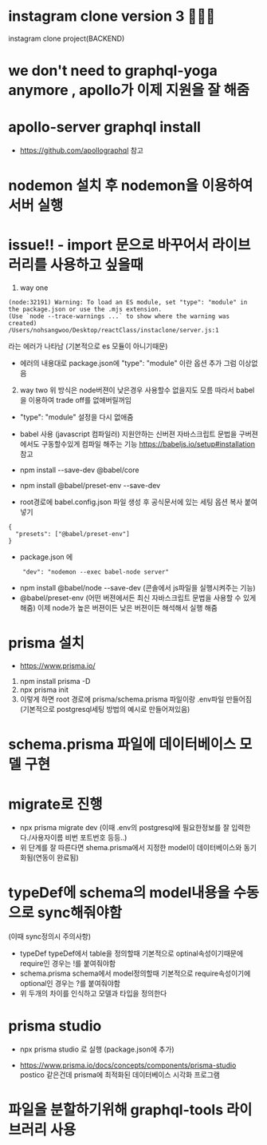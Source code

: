 # instagram clone version 3 🚀🚀🚀

instagram clone project(BACKEND)

# we don't need to graphql-yoga anymore , apollo가 이제 지원을 잘 해줌

# apollo-server graphql install

- https://github.com/apollographql 참고

# nodemon 설치 후 nodemon을 이용하여 서버 실행

# issue!! - import 문으로 바꾸어서 라이브러리를 사용하고 싶을때

1. way one

```
(node:32191) Warning: To load an ES module, set "type": "module" in the package.json or use the .mjs extension.
(Use `node --trace-warnings ...` to show where the warning was created)
/Users/nohsangwoo/Desktop/reactClass/instaclone/server.js:1
```

라는 에러가 나타남 (기본적으로 es 모듈이 아니기때문)

- 에러의 내용대로 package.json에 "type": "module" 이란 옵션 추가 그럼 이상없음

2. way two
   위 방식은 node버젼이 낮은경우 사용할수 없을지도 모름 따라서 babel을 이용하여 trade off를 없애버릴꺼임

- "type": "module" 설정을 다시 없애줌
- babel 사용 (javascript 컴파일러)
  지원안하는 신버젼 자바스크립트 문법을 구버젼에서도 구동할수있게 컴파일 해주는 기능
  https://babeljs.io/setup#installation 참고

- npm install --save-dev @babel/core
- npm install @babel/preset-env --save-dev
- root경로에 babel.config.json 파일 생성 후 공식문서에 있는 세팅 옵션 복사 붙여넣기

```
{
  "presets": ["@babel/preset-env"]
}
```

- package.json 에

```
    "dev": "nodemon --exec babel-node server"

```

- npm install @babel/node --save-dev
  (콘솔에서 js파일을 실행시켜주는 기능)
- @babel/preset-env
  (어떤 버젼에서든 최신 자바스크립트 문법을 사용할 수 있게 해줌)
  이제 node가 높은 버젼이든 낮은 버젼이든 해석해서 실행 해줌

# prisma 설치

- https://www.prisma.io/

1. npm install prisma -D
2. npx prisma init
3. 이렇게 하면 root 경로에 prisma/schema.prisma 파일이랑 .env파일 만들어짐
   (기본적으로 postgresql세팅 방법의 예시로 만들어져있음)

# schema.prisma 파일에 데이터베이스 모델 구현

# migrate로 진행

- npx prisma migrate dev
  (이때 .env의 postgresql에 필요한정보를 잘 입력한다./사용자이름 비번 포트번호 등등..)
- 위 단계를 잘 따른다면 shema.prisma에서 지정한 model이 데이터베이스와 동기화됨(연동이 완료됨)

# typeDef에 schema의 model내용을 수동으로 sync해줘야함

(이때 sync정의시 주의사항)

- typeDef
  typeDef에서 table을 정의할때 기본적으로 optinal속성이기때문에 require인 경우는 !를 붙여줘야함
- schema.prisma
  schema에서 model정의할때 기본적으로 require속성이기에
  optional인 경우는 ?를 붙여줘야함
- 위 두개의 차이를 인식하고 모델과 타입을 정의한다

# prisma studio

- npx prisma studio 로 실행 (package.json에 추가)

- https://www.prisma.io/docs/concepts/components/prisma-studio
  postico 같은건데 prisma에 최적화된 데이터베이스 시각화 프로그램

# 파일을 분할하기위해 graphql-tools  라이브러리 사용